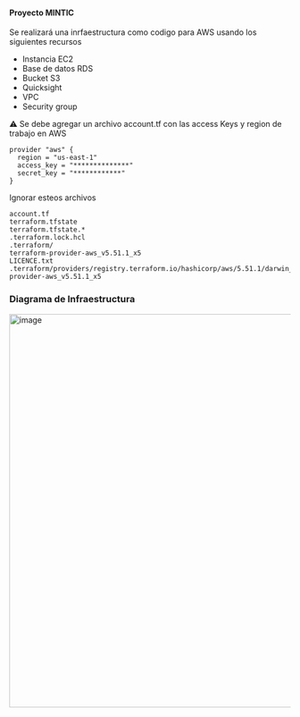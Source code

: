 #### Proyecto MINTIC

Se realizará una inrfaestructura como codigo para AWS usando los siguientes recursos 

* Instancia EC2
* Base de datos RDS
* Bucket S3
* Quicksight
* VPC
* Security group

:warning: Se debe agregar un archivo account.tf con las access Keys y region de trabajo en AWS 

````````
provider "aws" {
  region = "us-east-1"
  access_key = "**************"
  secret_key = "************"
} 
````````
Ignorar esteos archivos 

````````
account.tf
terraform.tfstate
terraform.tfstate.*
.terraform.lock.hcl
.terraform/
terraform-provider-aws_v5.51.1_x5
LICENCE.txt
.terraform/providers/registry.terraform.io/hashicorp/aws/5.51.1/darwin_arm64/terraform-provider-aws_v5.51.1_x5

````````
### Diagrama de Infraestructura

<img width="704" alt="image" src="https://github.com/ManuRom30/Proyecto_Mintic/assets/138976735/4612cc83-3ff5-4aa3-914d-8995119d8c54">